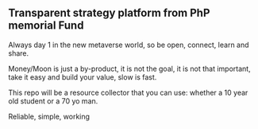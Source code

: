 ## Transparent strategy platform from PhP memorial Fund

Always day 1 in the new metaverse world, so be open, connect, learn and share.

Money/Moon is just a by-product, it is not the goal, it is not that important, take it easy and build your value, slow is fast.

This repo will be a resource collector that you can use: whether a 10 year old student or a 70 yo man.

Reliable, simple, working

